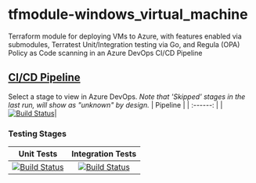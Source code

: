 # tfmodule-windows_virtual_machine
Terraform module for deploying VMs to Azure, with features enabled via submodules, Terratest Unit/Integration testing via Go, and Regula (OPA) Policy as Code scanning in an Azure DevOps CI/CD Pipeline
## [CI/CD Pipeline](https://dev.azure.com/wesleytrust/Terraform/_build?definitionId=63)
Select a stage to view in Azure DevOps. *Note that 'Skipped' stages in the last run, will show as "unknown" by design.*
| Pipeline |
| :------: |
|[![Build Status](https://dev.azure.com/wesleytrust/Terraform/_apis/build/status/Modules/Deployments/tfmodule-windows_virtual_machine?repoName=wesley-trust%2Ftfmodule-windows_virtual_machine&branchName=main)](https://dev.azure.com/wesleytrust/Terraform/_build/latest?definitionId=63&repoName=wesley-trust%2Ftfmodule-windows_virtual_machine&branchName=main)|
### Testing Stages
| Unit Tests | Integration Tests |
|  :-------: | :---------------: |
|[![Build Status](https://dev.azure.com/wesleytrust/Terraform/_apis/build/status/Modules/Deployments/tfmodule-windows_virtual_machine?repoName=wesley-trust%2Ftfmodule-windows_virtual_machine&branchName=main&stageName=Unit)](https://dev.azure.com/wesleytrust/Terraform/_build/latest?definitionId=63&repoName=wesley-trust%2Ftfmodule-windows_virtual_machine&branchName=main)|[![Build Status](https://dev.azure.com/wesleytrust/Terraform/_apis/build/status/Modules/Deployments/tfmodule-windows_virtual_machine?repoName=wesley-trust%2Ftfmodule-windows_virtual_machine&branchName=main&stageName=Integration)](https://dev.azure.com/wesleytrust/Terraform/_build/latest?definitionId=63&repoName=wesley-trust%2Ftfmodule-windows_virtual_machine&branchName=main)|